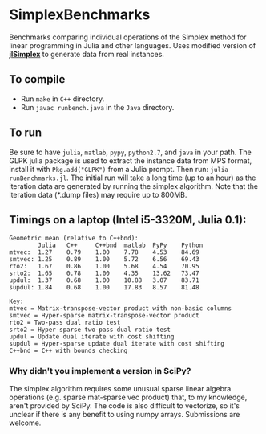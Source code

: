 SimplexBenchmarks
=================
Benchmarks comparing individual operations of the Simplex method for linear programming in Julia and other languages. Uses modified version of **[jlSimplex]** to generate data from real instances.

[jlSimplex]: https://github.com/mlubin/jlSimplex

## To compile

* Run ```make``` in ```C++``` directory.
* Run ```javac runbench.java``` in the ```Java``` directory.

## To run

Be sure to have ```julia```, ```matlab```, ```pypy```, ```python2.7```, and ```java``` in your path. 
The GLPK julia package is used to extract the instance data from MPS format, install it with ``Pkg.add("GLPK")`` from a Julia prompt. Then run: ```julia runBenchmarks.jl```. The initial run will take a long time (up to an hour) as the iteration data are generated by running the simplex algorithm. Note that the iteration data (*.dump files) may require up to 800MB.

## Timings on a laptop (Intel i5-3320M, Julia 0.1):

	Geometric mean (relative to C++bnd):
			Julia	C++		C++bnd	matlab	PyPy	Python
	mtvec:	1.27	0.79	1.00	7.78	4.53	84.69	
	smtvec:	1.25	0.89	1.00	5.72	6.56	69.43	
	rto2:	1.67	0.86	1.00	5.68	4.54	70.95	
	srto2:	1.65	0.78	1.00	4.35	13.62	73.47	
	updul:	1.37	0.68	1.00	10.88	3.07	83.71	
	supdul:	1.84	0.68	1.00	17.83	8.57	81.48
		
	Key:
	mtvec = Matrix-transpose-vector product with non-basic columns
	smtvec = Hyper-sparse matrix-transpose-vector product
	rto2 = Two-pass dual ratio test
	srto2 = Hyper-sparse two-pass dual ratio test
	updul = Update dual iterate with cost shifting
	supdul = Hyper-sparse update dual iterate with cost shifting
	C++bnd = C++ with bounds checking

### Why didn't you implement a version in SciPy?

The simplex algorithm requires some unusual sparse linear algebra operations (e.g. sparse mat-sparse vec product) that, to my knowledge, aren't provided by SciPy. The code is also difficult to vectorize, so it's unclear if there is any benefit to using numpy arrays. Submissions are welcome. 

